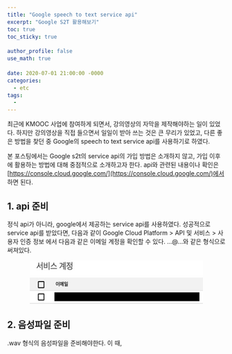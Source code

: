 ```yaml
---
title: "Google speech to text service api"
excerpt: "Google S2T 활용해보기"
toc: true
toc_sticky: true

author_profile: false
use_math: true

date: 2020-07-01 21:00:00 -0000
categories: 
  - etc
tags:
  - 
---
```


최근에 KMOOC 사업에 참여하게 되면서, 강의영상의 자막을 제작해야하는 일이 있었다. 하지만 강의영상을 직접 들으면서 일일이 받아 쓰는 것은 큰 무리가 있었고, 다른 좋은 방법을 찾던 중 Google의 speech to text service api를 사용하기로 하였다.

본 포스팅에서는 Google s2t의 service api의 가입 방법은 소개하지 않고, 가입 이후에 활용하는 방법에 대해 중점적으로 소개하고자 한다. api와 관련된 내용이나 확인은 [https://console.cloud.google.com/](https://console.cloud.google.com/)에서 하면 된다.

## 1. api 준비
정식 api가 아니라, google에서 제공하는 service api를 사용하였다. 성공적으로 service api를 받았다면, 다음과 같이 Google Cloud Platform > API 및 서비스 > 사용자 인증 정보 에서 다음과 같은 이메일 계정을 확인할 수 있다. ...@...와 같은 형식으로 써져있다.

<center><img  src="https://github.com/an-seunghwan/an-seunghwan.github.io/blob/master/assets/img/s2tapi.jpeg?raw=true" width="400"  height="100"></center>

## 2. 음성파일 준비
.wav 형식의 음성파일을 준비해야한다. 이 때, 


<!--stackedit_data:
eyJoaXN0b3J5IjpbLTI0ODE5MTYwMF19
-->